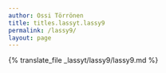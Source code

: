 ```yaml
---
author: Ossi Törrönen
title: titles.lassyt.lassy9
permalink: /lassy9/
layout: page
---
```

{% translate_file _lassyt/lassy9/lassy9.md %}